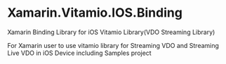 # Xamarin.Vitamio.IOS.Binding
Xamarin Binding Library for  iOS Vitamio Library(VDO Streaming Library)

For Xamarin user to use vitamio library for Streaming VDO and Streaming Live VDO in iOS Device 
including Samples project
